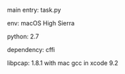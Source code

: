 main entry: task.py

env: macOS High Sierra

python: 2.7

dependency: cffi

libpcap: 1.8.1  with mac gcc in xcode 9.2